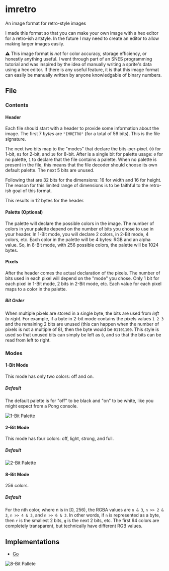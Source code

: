 # imretro

An image format for retro-style images

I made this format so that you can make your own image with a hex editor for a retro-ish
artstyle. In the future I may need to create an editor to allow making larger images easily.

:warning: This image format is *not* for color accuracy, storage efficiency, or honestly anything
useful. I went through part of an SNES programming tutorial and was inspired by the idea of
manually writing a sprite's data using a hex editor. If there is any useful feature, it is
that this image format can easily be manually written by anyone knowledgable of binary numbers.

## File

### Contents

#### Header

Each file should start with a header to provide some information about the image.
The first 7 *bytes* are `"IMRETRO"` (for a total of 56 bits). This is the file signature.

The next two bits map to the "modes" that declare the bits-per-pixel. `00` for 1-bit, `01` for
2-bit, and `10` for 8-bit. After is a single bit for palette usage: `0` for no palette, `1` to
declare that the file contains a palette. When no palette is present in the file, this means that
the file decoder should choose its own default palette. The next 5 bits are unused.

Following that are 32 bits for the dimensions: 16 for width and 16 for height. The reason for this limited
range of dimensions is to be faithful to the retro-ish goal of this format.

This results in 12 bytes for the header.

#### Palette (Optional)

The palette will declare the possible colors in the image. The number of colors in your
palette depend on the number of bits you chose to use in your header. In 1-Bit mode, you
will declare 2 colors, in 2-Bit mode, 4 colors, etc. Each color in the palette will be 4 bytes:
RGB and an alpha value. So, in 8-Bit mode, with 256 possible colors, the palette will be 1024
bytes.

#### Pixels

After the header comes the actual declaration of the pixels. The number of bits used in each
pixel will depend on the "mode" you chose. Only 1 bit for each pixel in 1-Bit mode, 2 bits in
2-Bit mode, etc. Each value for each pixel maps to a color in the palette.

##### Bit Order

When multiple pixels are stored in a single byte, the bits are used from *left to right*.
For example, if a byte in 2-bit mode contains the pixels values `1 2 3` and the remaining 2 bits are
unused (this can happen when the number of pixels is not a multiple of 8), then the byte would be
`01101100`. This style is used so that unused bits can simply be left as `0`, and so that the bits
can be read from left to right.

### Modes

#### 1-Bit Mode

This mode has only two colors: off and on.

##### Default

The default palette is for "off" to be black and "on" to be white, like you
might expect from a Pong console.

![1-Bit Palette](./assets/1-bit-palette.png "1-Bit Palette")

#### 2-Bit Mode

This mode has four colors: off, light, strong, and full.

##### Default

![2-Bit Palette](./assets/2-bit-palette.png "2-Bit Palette")

#### 8-Bit Mode

256 colors.

##### Default

For the nth color, where n is in \[0, 256\), the RGBA values are `n & 3`, `n >> 2 & 3`,
`n >> 4 & 3`, and `n >> 6 & 3`. In other words, if `n` is represented as a byte, then `r` is the
smallest 2 bits, `g` is the next 2 bits, etc.
The first 64 colors are completely transparent, but technically have different RGB values.

## Implementations

- [Go](https://github.com/imretro/go)

![8-Bit Pallete](./assets/8-bit-palette.png "8-Bit Palette")

